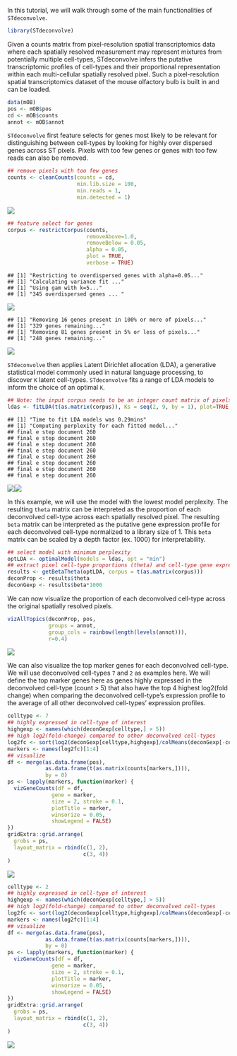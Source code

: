 In this tutorial, we will walk through some of the main functionalities
of `STdeconvolve`.

``` r
library(STdeconvolve)
```

Given a counts matrix from pixel-resolution spatial transcriptomics data
where each spatially resolved measurement may represent mixtures from
potentially multiple cell-types, STdeconvolve infers the putative
transcriptomic profiles of cell-types and their proportional
representation within each multi-cellular spatially resolved pixel. Such
a pixel-resolution spatial transcriptomics dataset of the mouse
olfactory bulb is built in and can be loaded.

``` r
data(mOB)
pos <- mOB$pos
cd <- mOB$counts
annot <- mOB$annot
```

`STdeconvolve` first feature selects for genes most likely to be
relevant for distinguishing between cell-types by looking for highly
over dispersed genes across ST pixels. Pixels with too few genes or
genes with too few reads can also be removed.

``` r
## remove pixels with too few genes
counts <- cleanCounts(counts = cd,
                      min.lib.size = 100,
                      min.reads = 1,
                      min.detected = 1)
```

![](getting_started_files/figure-markdown_github/getting_started_feature-1.png)

``` r
## feature select for genes
corpus <- restrictCorpus(counts,
                         removeAbove=1.0,
                         removeBelow = 0.05,
                         alpha = 0.05,
                         plot = TRUE,
                         verbose = TRUE)
```

    ## [1] "Restricting to overdispersed genes with alpha=0.05..."
    ## [1] "Calculating variance fit ..."
    ## [1] "Using gam with k=5..."
    ## [1] "345 overdispersed genes ... "

![](getting_started_files/figure-markdown_github/getting_started_feature-2.png)

    ## [1] "Removing 16 genes present in 100% or more of pixels..."
    ## [1] "329 genes remaining..."
    ## [1] "Removing 81 genes present in 5% or less of pixels..."
    ## [1] "248 genes remaining..."

![](getting_started_files/figure-markdown_github/getting_started_feature-3.png)

`STdeconvolve` then applies Latent Dirichlet allocation (LDA), a
generative statistical model commonly used in natural language
processing, to discover `K` latent cell-types. `STdeconvolve` fits a
range of LDA models to inform the choice of an optimal `K`.

``` r
## Note: the input corpus needs to be an integer count matrix of pixels x genes
ldas <- fitLDA(t(as.matrix(corpus)), Ks = seq(2, 9, by = 1), plot=TRUE, verbose=TRUE)
```

    ## [1] "Time to fit LDA models was 0.29mins"
    ## [1] "Computing perplexity for each fitted model..."
    ## final e step document 260
    ## final e step document 260
    ## final e step document 260
    ## final e step document 260
    ## final e step document 260
    ## final e step document 260
    ## final e step document 260
    ## final e step document 260

![](getting_started_files/figure-markdown_github/getting_started_opt-1.png)![](getting_started_files/figure-markdown_github/getting_started_opt-2.png)

In this example, we will use the model with the lowest model perplexity.
The resulting `theta` matrix can be interpreted as the proportion of
each deconvolved cell-type across each spatially resolved pixel. The
resulting `beta` matrix can be interpreted as the putative gene
expression profile for each deconvolved cell-type normalized to a
library size of 1. This `beta` matrix can be scaled by a depth factor
(ex. 1000) for interpretability.

``` r
## select model with minimum perplexity
optLDA <- optimalModel(models = ldas, opt = "min")
## extract pixel cell-type proportions (theta) and cell-type gene expression profiles (beta) for the given dataset
results <- getBetaTheta(optLDA, corpus = t(as.matrix(corpus)))
deconProp <- results$theta
deconGexp <- results$beta*1000
```

We can now visualize the proportion of each deconvolved cell-type across
the original spatially resolved pixels.

``` r
vizAllTopics(deconProp, pos, 
             groups = annot, 
             group_cols = rainbow(length(levels(annot))),
             r=0.4)
```

![](getting_started_files/figure-markdown_github/getting_started_proportions-1.png)

We can also visualize the top marker genes for each deconvolved
cell-type. We will use deconvolved cell-types `7` and `2` as examples
here. We will define the top marker genes here as genes highly expressed
in the deconvolved cell-type (count \> 5) that also have the top 4
highest log2(fold change) when comparing the deconvolved cell-type’s
expression profile to the average of all other deconvolved cell-types’
expression profiles.

``` r
celltype <- 7
## highly expressed in cell-type of interest
highgexp <- names(which(deconGexp[celltype,] > 5))
## high log2(fold-change) compared to other deconvolved cell-types
log2fc <- sort(log2(deconGexp[celltype,highgexp]/colMeans(deconGexp[-celltype,highgexp])), decreasing=TRUE)
markers <- names(log2fc)[1:4]
## visualize
df <- merge(as.data.frame(pos), 
            as.data.frame(t(as.matrix(counts[markers,]))), 
            by = 0)
ps <- lapply(markers, function(marker) {
  vizGeneCounts(df = df,
              gene = marker,
              size = 2, stroke = 0.1,
              plotTitle = marker,
              winsorize = 0.05,
              showLegend = FALSE)
})
gridExtra::grid.arrange(
  grobs = ps,
  layout_matrix = rbind(c(1, 2),
                        c(3, 4))
)
```

![](getting_started_files/figure-markdown_github/getting_started_expression-1.png)

``` r
celltype <- 2
## highly expressed in cell-type of interest
highgexp <- names(which(deconGexp[celltype,] > 5))
## high log2(fold-change) compared to other deconvolved cell-types
log2fc <- sort(log2(deconGexp[celltype,highgexp]/colMeans(deconGexp[-celltype,highgexp])), decreasing=TRUE)
markers <- names(log2fc)[1:4]
## visualize
df <- merge(as.data.frame(pos), 
            as.data.frame(t(as.matrix(counts[markers,]))), 
            by = 0)
ps <- lapply(markers, function(marker) {
  vizGeneCounts(df = df,
              gene = marker,
              size = 2, stroke = 0.1,
              plotTitle = marker,
              winsorize = 0.05,
              showLegend = FALSE)
})
gridExtra::grid.arrange(
  grobs = ps,
  layout_matrix = rbind(c(1, 2),
                        c(3, 4))
)
```

![](getting_started_files/figure-markdown_github/getting_started_expression-2.png)
